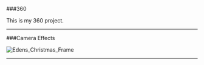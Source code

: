 ###360

This is my 360 project.

<script src="//360.vizor.io/scripts/embed.js" data-vizorurl="https://360.vizor.io/embed/v/lrn" ></script>

***


###Camera Effects

![Edens_Christmas_Frame](portfolio/https://github.com/edenking0/edenking0.github.io/blob/master/Eden's%20Christmas%20Frame.PNG?raw=true "Optional Title")

***
